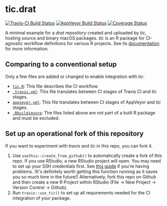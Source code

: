 # tic.drat

[![Travis-CI Build Status](https://travis-ci.org/krlmlr/tic.drat.svg?branch=master)](https://travis-ci.org/krlmlr/tic.drat) [![AppVeyor Build Status](https://ci.appveyor.com/api/projects/status/github/krlmlr/tic.drat?branch=master&svg=true)](https://ci.appveyor.com/project/krlmlr/tic.drat) [![Coverage Status](https://codecov.io/gh/krlmlr/tic.drat/branch/master/graph/badge.svg)](https://codecov.io/github/krlmlr/tic.drat?branch=master)

A minimal example for a _drat_ repository created and uploaded by _tic_, hosting source and binary macOS packages.
_tic_ is an R package for CI-agnostic workflow definitions for various R projects. 
See its [documentation](https://ropenscilabs.github.io/tic/) for more information.

## Comparing to a conventional setup

Only a few files are added or changed to enable integration with _tic_:

- [`tic.R`](blob/master/tic.R): This file describes the CI workflow.
- [`.travis.yml`](blob/master/.travis.yml): This file translates between CI stages of Travis CI and _tic_ stages.
- [`appveyor.yml`](blob/master/appveyor.yml): This file translates between CI stages of AppVeyor and _tic_ stages.
- [`.Rbuildignore`](blob/master/.Rbuildignore): The files listed above are not part of a built R package and must be excluded.

## Set up an operational fork of this repository

If you want to experiment with _travis_ and _tic_ in this repo, you can fork it.

1. Use `usethis::create_from_github()` to automatically create a fork of this repo.
    If you use RStudio, a new RStudio project will open. 
    You may need to set up your SSH credentials first. See [this guide](http://happygitwithr.com/ssh-keys.html) if you're having problems. 
    (It's definitely worth getting this function running as it saves you so much time in the future!) 
    Alternatively, fork this repo on Github and then create a new R Project within RStudio (File -> New Project -> Version Control -> Github). 
1. Run `travis::use_tic()` to set up all requirements needed for the CI integration of your package.
